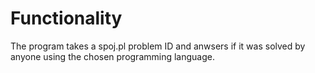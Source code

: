 Functionality
=============

The program takes a spoj.pl problem ID and anwsers if it was solved by anyone
using the chosen programming language.
